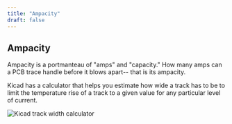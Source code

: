 ```yaml
---
title: "Ampacity"
draft: false
---
```

## Ampacity

Ampacity is a portmanteau of "amps" and "capacity." How many amps can a PCB trace handle before it blows apart-- that is its ampacity.

Kicad has a calculator that helps you estimate how wide a track has to be to limit the temperature rise of a track to a given value for any particular level of current.


![Kicad track width calculator](/img/kicad-track-width-calculator.png)
